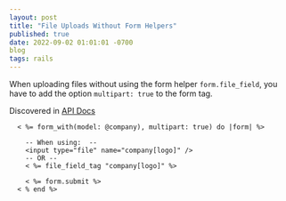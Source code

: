 ```yaml
---
layout: post
title: "File Uploads Without Form Helpers"
published: true
date: 2022-09-02 01:01:01 -0700
blog
tags: rails
---
```


When uploading files without using the form helper `form.file_field`, you have to add the option `multipart: true` to the form tag.

Discovered in [API Docs](https://api.rubyonrails.org/classes/ActionView/Helpers/FormTagHelper.html#method-i-file_field_tag)

```erb
  < %= form_with(model: @company), multipart: true) do |form| %>

    -- When using:  --
    <input type="file" name="company[logo]" />
    -- OR --
    < %= file_field_tag "company[logo]" %>

    < %= form.submit %>
  < % end %>
```

